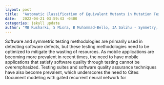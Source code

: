 ```yaml
---
layout: post
title:  "Automatic Classification of Equivalent Mutants in Mutation Testing of Android Applications"
date:   2022-04-21 03:59:43 -0400
categories: jekyll update
author: "MB Kusharki, S Misra, B Muhammad-Bello, IA Salihu - Symmetry, 2022"
---
```

Software and symmetric testing methodologies are primarily used in detecting software defects, but these testing methodologies need to be optimized to mitigate the wasting of resources. As mobile applications are becoming more prevalent in recent times, the need to have mobile applications that satisfy software quality through testing cannot be overemphasized. Testing suites and software quality assurance techniques have also become prevalent, which underscores the need to Cites: Document modeling with gated recurrent neural network for